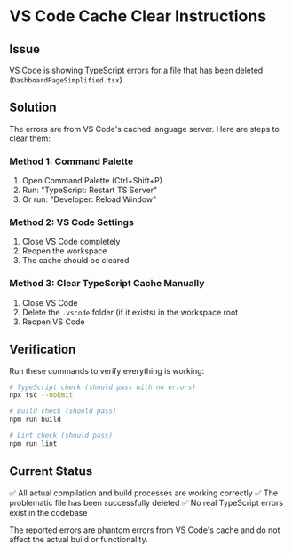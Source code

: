 # VS Code Cache Clear Instructions

## Issue
VS Code is showing TypeScript errors for a file that has been deleted (`DashboardPageSimplified.tsx`).

## Solution
The errors are from VS Code's cached language server. Here are steps to clear them:

### Method 1: Command Palette
1. Open Command Palette (Ctrl+Shift+P)
2. Run: "TypeScript: Restart TS Server"
3. Or run: "Developer: Reload Window"

### Method 2: VS Code Settings
1. Close VS Code completely
2. Reopen the workspace
3. The cache should be cleared

### Method 3: Clear TypeScript Cache Manually
1. Close VS Code
2. Delete the `.vscode` folder (if it exists) in the workspace root
3. Reopen VS Code

## Verification
Run these commands to verify everything is working:

```bash
# TypeScript check (should pass with no errors)
npx tsc --noEmit

# Build check (should pass)
npm run build

# Lint check (should pass)
npm run lint
```

## Current Status
✅ All actual compilation and build processes are working correctly
✅ The problematic file has been successfully deleted
✅ No real TypeScript errors exist in the codebase

The reported errors are phantom errors from VS Code's cache and do not affect the actual build or functionality.
